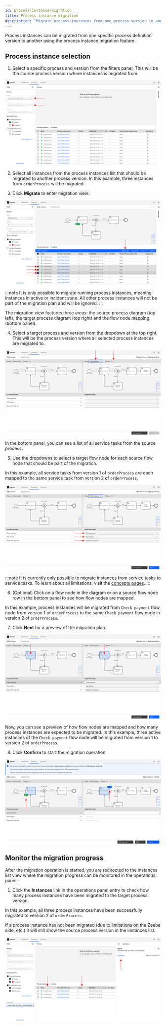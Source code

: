 ```yaml
---
id: process-instance-migration
title: Process instance migration
description: "Migrate process instances from one process version to another using the process instance migration feature."
---
```


Process instances can be migrated from one specific process definition version to another using the process instance migration feature.

## Process instance selection

1. Select a specific process and version from the filters panel. This will be the source process version where instances is migrated from.

![operate-view-process-filters](./img/process-instance-migration/process-filters.png)

2. Select all instances from the process instances list that should be migrated to another process version. In this example, three instances from `orderProcess` will be migrated.

3. Click **Migrate** to enter migration view.

![operate-migrate-button](./img/process-instance-migration/migrate-button.png)

:::note
It is only possible to migrate running process instances, meaning instances in active or incident state. All other process instances will not be part of the migration plan and will be ignored.
:::

The migration view features three areas: the source process diagram (top left), the target process diagram (top right) and the flow node mapping (bottom panel).

4. Select a target process and version from the dropdown at the top right. This will be the process version where all selected process instances are migrated to.

![operate-select-target-process](./img/process-instance-migration/select-target-process.png)

In the bottom panel, you can see a list of all service tasks from the source process.

5. Use the dropdowns to select a target flow node for each source flow node that should be part of the migration.

In this example, all service tasks from version 1 of `orderProcess` are each mapped to the same service task from version 2 of `orderProcess`.

![operate-view-process-filters](./img/process-instance-migration/map-elements.png)

:::note
It is currently only possible to migrate instances from service tasks to service tasks. To learn about all limitations, visit the [concepts pages](/docs/components/concepts/what-is-camunda-8/).
:::

6. (Optional) Click on a flow node in the diagram or on a source flow node row in the bottom panel to see how flow nodes are mapped.

In this example, process instances will be migrated from `Check payment` flow node from version 1 of `orderProcess` to the same `Check payment` flow node in version 2 of `orderProcess`.

7. Click **Next** for a preview of the migration plan.

![operate-view-process-filters](./img/process-instance-migration/highlight-mapping.png)

Now, you can see a preview of how flow nodes are mapped and how many process instances are expected to be migrated. In this example, three active instances of the `Check payment` flow node will be migrated from version 1 to version 2 of `orderProcess`.

8. Click **Confirm** to start the migration operation.

![operate-view-process-filters](./img/process-instance-migration/summary.png)

## Monitor the migration progress

After the migration operation is started, you are redirected to the instances list view where the migration progress can be monitored in the operations panel:

1. Click the **Instances** link in the operations panel entry to check how many process instances have been migrated to the target process version.

In this example, all three process instances have been successfully migrated to version 2 of `orderProcess`.

If a process instance has not been migrated (due to limitations on the Zeebe side, etc.) it will still show the source process version in the instances list.

![operate-view-process-filters](./img/process-instance-migration/operations-panel.png)
